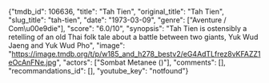 {"tmdb_id": 106636, "title": "Tah Tien", "original_title": "Tah Tien", "slug_title": "tah-tien", "date": "1973-03-09", "genre": ["Aventure / Com\u00e9die"], "score": "6.0/10", "synopsis": "Tah Tien is ostensibly a retelling of an old Thai folk tale about a battle between two giants, Yuk Wud Jaeng and Yuk Wud Pho", "image": "https://image.tmdb.org/t/p/w185_and_h278_bestv2/eG4AdTLfrez8vKFAZZ1eOcAnFNe.jpg", "actors": ["Sombat Metanee ()"], "comments": [], "recommandations_id": [], "youtube_key": "notfound"}